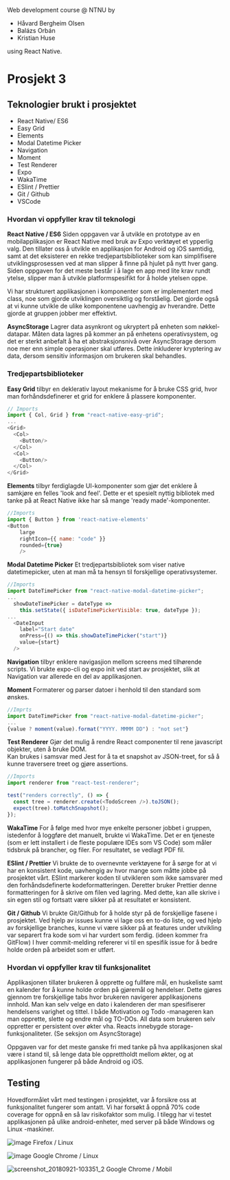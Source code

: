 Web development course @ NTNU by

- Håvard Bergheim Olsen
- Balázs Orbán
- Kristian Huse

using React Native.

# Prosjekt 3

## Teknologier brukt i prosjektet

- React Native/ ES6
- Easy Grid
- Elements
- Modal Datetime Picker
- Navigation
- Moment
- Test Renderer
- Expo
- WakaTime
- ESlint / Prettier
- Git / Github
- VSCode

### Hvordan vi oppfyller krav til teknologi

**React Native / ES6**
Siden oppgaven var å utvikle en prototype av en mobilapplikasjon er React Native med bruk av Expo verktøyet et ypperlig valg.
Den tillater oss å utvikle en applikasjon for Android og iOS samtidig, samt at det eksisterer en rekke tredjepartsbiblioteker som kan simplifisere utviklingsprosessen ved at man slipper å finne på hjulet på nytt hver gang. Siden oppgaven for det meste består i å lage en app med lite krav rundt ytelse, slipper man å utvikle platformspesifikt for å holde ytelsen oppe.

Vi har strukturert applikasjonen i komponenter som er implementert med class, noe som gjorde utviklingen oversiktlig og forståelig. Det gjorde også at vi kunne utvikle de ulike komponentene uavhengig av hverandre. Dette gjorde at gruppen jobber mer effektivt.

**AsyncStorage**
Lagrer data asynkront og ukryptert på enheten som nøkkel-datapar. Måten data lagres på kommer an på enhetens operativsystem, og det er sterkt anbefalt å ha et abstraksjonsnivå over AsyncStorage dersom noe mer enn simple operasjoner skal utføres. Dette inkluderer kryptering av data, dersom sensitiv informasjon om brukeren skal behandles.

### Tredjepartsbiblioteker

**Easy Grid** tilbyr en deklerativ layout mekanisme for å bruke CSS grid, hvor man forhåndsdefinerer et grid for enklere å plassere komponenter.

```javascript
// Imports
import { Col, Grid } from "react-native-easy-grid";
...
<Grid>
  <Col>
    <Button/>
  </Col>
  <Col>
    <Button/>
  </Col>
</Grid>
```

**Elements**
tilbyr ferdiglagde UI-komponenter som gjør det enklere å samkjøre en felles 'look and feel'.
Dette er et spesielt nyttig bibliotek med tanke på at React Native ikke har så mange 'ready made'-komponenter.

```javascript
//Imports
import { Button } from 'react-native-elements'
<Button
    large
    rightIcon={{ name: "code" }}
    rounded={true}
    />
```

**Modal Datetime Picker**
Et tredjepartsbibliotek som viser native datetimepicker, uten at man må ta hensyn til forskjellige operativsystemer.

```javascript
//Imports
import DateTimePicker from "react-native-modal-datetime-picker";
...
  showDateTimePicker = dateType =>
    this.setState({ isDateTimePickerVisible: true, dateType });
...
  <DateInput
    label="Start date"
    onPress={() => this.showDateTimePicker("start")}
    value={start}
  />
```

**Navigation**
tilbyr enklere navigasjion mellom screens med tilhørende scripts.
Vi brukte expo-cli og expo init ved start av prosjektet, slik at Navigation var allerede en del av applikasjonen.

**Moment**
Formaterer og parser datoer i henhold til den standard som ønskes.

```javascript
//Imprts
import DateTimePicker from "react-native-modal-datetime-picker";
...
{value ? moment(value).format("YYYY. MMMM DD") : "not set"}
```

**Test Renderer**
Gjør det mulig å rendre React componenter til rene javascript objekter, uten å bruke DOM.  
Kan brukes i samsvar med Jest for å ta et snapshot av JSON-treet, for så å kunne traversere treet og gjøre assertions.

```javascript
//Imports
import renderer from "react-test-renderer";

test("renders correctly", () => {
  const tree = renderer.create(<TodoScreen />).toJSON();
  expect(tree).toMatchSnapshot();
});
```

**WakaTime**
For å følge med hvor mye enkelte personer jobbet i gruppen, istedenfor å loggføre det manuelt, brukte vi WakaTime. Det er en tjeneste (som er lett installert i de fleste populære IDEs som VS Code) som måler tidsbruk på brancher, og filer. For resultatet, se vedlagt PDF fil.

**ESlint / Prettier**
Vi brukte de to overnevnte verktøyene for å sørge for at vi har en konsistent kode, uavhengig av hvor mange som måtte jobbe på prosjektet vårt. ESlint markerer koden til utvikleren som ikke samsvarer med den forhåndsdefinerte kodeformatteringen. Deretter bruker Prettier denne formatteringen for å skrive om filen ved lagring. Med dette, kan alle skrive i sin egen stil og fortsatt være sikker på at resultatet er konsistent.

**Git / Github**
Vi brukte Git/Github for å holde styr på de forskjellige fasene i prosjektet. Ved hjelp av issues kunne vi lage oss en to-do liste, og ved hjelp av forskjellige branches, kunne vi være sikker på at features under utvikling var separert fra kode som vi har vurdert som ferdig. (ideen kommer fra GitFlow)
I hver commit-melding refererer vi til en spesifik issue for å bedre holde orden på arbeidet som er utført.

### Hvordan vi oppfyller krav til funksjonalitet

Applikasjonen tillater brukeren å opprette og fullføre mål, en huskeliste samt en kalender for å kunne holde orden på gjøremål og hendelser. Dette gjøres gjennom tre forskjellige tabs hvor brukeren navigerer applikasjonens innhold. Man kan selv velge en dato i kalenderen der man spesifiserer hendelsens varighet og tittel. I både Motivation og Todo -manageren kan man opprette, slette og endre mål og TO-DOs.
All data som brukeren selv oppretter er persistent over økter vha. Reacts innebygde storage-funksjonaliteter. (Se seksjon om AsyncStorage)

Oppgaven var for det meste ganske fri med tanke på hva applikasjonen skal være i stand til, så lenge data ble opprettholdt mellom økter, og at applikasjonen fungerer på både Android og iOS.

## Testing

Hovedformålet vårt med testingen i prosjektet, var å forsikre oss at funksjonalitet fungerer som antatt. Vi har forsøkt å oppnå 70% code coverage for oppnå en så lav risikofaktor som mulig.
I tilegg har vi testet applikasjonen på ulike android-enheter, med server på både Windows og Linux -maskiner.

![image](https://user-images.githubusercontent.com/18369201/45872469-67d8c580-bd90-11e8-8d05-fa83b28031f2.png)
Firefox / Linux

![image](https://user-images.githubusercontent.com/18369201/45872542-8dfe6580-bd90-11e8-9bf6-dc91d891a07d.png)
Google Chrome / Linux

![screenshot_20180921-103351_2](https://user-images.githubusercontent.com/22095633/45872577-a79fad00-bd90-11e8-8a60-4dfc1da024c8.jpg)
Google Chrome / Mobil
